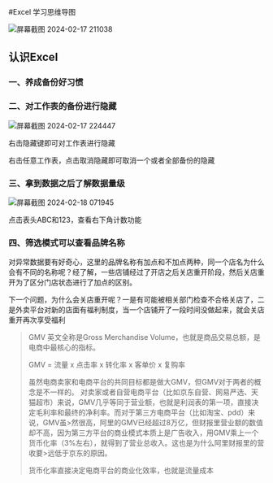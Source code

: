 #Excel 学习思维导图

![屏幕截图 2024-02-17 211038](https://github.com/lddzbn/-data-analysis/assets/160203933/3618b304-3d43-4f84-8a47-8883e17dee9f)

## 认识Excel

### 一、养成备份好习惯

### 二、对工作表的备份进行隐藏

![屏幕截图 2024-02-17 224447](https://github.com/lddzbn/-data-analysis/assets/160203933/501402ae-1b07-48c4-ae63-82dbf8288a92)

右击隐藏键即可对工作表进行隐藏

右击任意工作表，点击取消隐藏即可取消一个或者全部备份的隐藏

### 三、拿到数据之后了解数据量级

![屏幕截图 2024-02-18 071945](https://github.com/lddzbn/-data-analysis/assets/160203933/11c886c6-279f-401f-a1ad-67c63a9fefe1)

点击表头ABC和123，查看右下角计数功能

### 四、筛选模式可以查看品牌名称

对异常数据要有好奇心，这里的品牌名称有加点和不加点两种，同一个店名为什么会有不同的名称呢？经了解，一些店铺经过了开店之后关店重开阶段，然后关店重开为了区分门店状态进行了加点的区别。

下一个问题，为什么会关店重开呢？一是有可能被相关部门检查不合格关店了，二是外卖平台对新的店面有福利制度，当一个店铺开了一段时间没做起来，就会关店重开再次享受福利

>GMV 英文全称是Gross Merchandise Volume，也就是商品交易总额，是电商中最核心的指标。
>
>GMV = 流量 x 点击率 x 转化率 x 客单价 x 复购率
>
>虽然电商卖家和电商平台的共同目标都是做大GMV，但GMV对于两者的概念是不一样的。
>对卖家或者自营电商平台（比如京东自营、网易严选、天猫超市）来说，GMV几乎等同于营业额，也就是利润表的第一项，直接决定毛利率和最终的净利率。而对于第三方电商平台（比如淘宝、pdd）来说，GMV虽>然很高，阿里的GMV已经超过8万亿，但财报里营业额的数值却不高，因为第三方平台的商业模式本质上是广告收入，用GMV乘上一个货币化率（3%左右），就得到了营业总收入。这也是为什么阿里财报里的营收要>远低于京东的原因。
>
>货币化率直接决定电商平台的商业化效率，也就是流量成本



